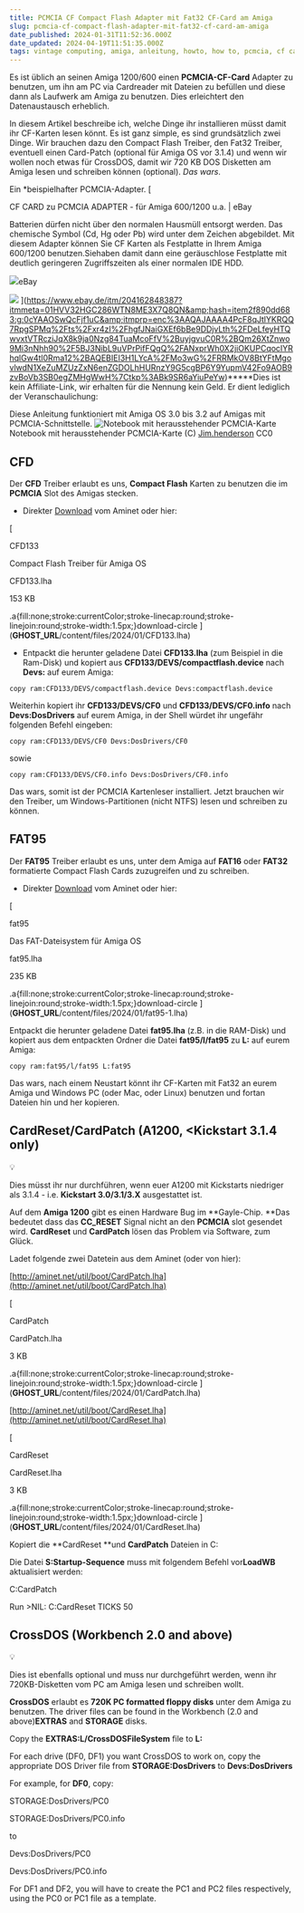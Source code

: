 ```yaml
---
title: PCMCIA CF Compact Flash Adapter mit Fat32 CF-Card am Amiga
slug: pcmcia-cf-compact-flash-adapter-mit-fat32-cf-card-am-amiga
date_published: 2024-01-31T11:52:36.000Z
date_updated: 2024-04-19T11:51:35.000Z
tags: vintage computing, amiga, anleitung, howto, how to, pcmcia, cf card
---
```


Es ist üblich an seinen Amiga 1200/600 einen **PCMCIA-CF-Card** Adapter zu benutzen, um ihn am PC via Cardreader mit Dateien zu befüllen und diese dann als Laufwerk am Amiga zu benutzen. Dies erleichtert den Datenaustausch erheblich. 

In diesem Artikel beschreibe ich, welche Dinge ihr installieren müsst damit ihr CF-Karten lesen könnt. Es ist ganz simple, es sind grundsätzlich zwei Dinge. Wir brauchen dazu den Compact Flash Treiber, den Fat32 Treiber, eventuell einen Card-Patch (optional für Amiga OS vor 3.1.4) und wenn wir wollen noch etwas für CrossDOS, damit wir 720 KB DOS Disketten am Amiga lesen und schreiben können (optional). *Das wars*.

Ein *beispielhafter PCMCIA-Adapter. 
[

CF CARD zu PCMCIA ADAPTER - für Amiga 600/1200 u.a. | eBay

Batterien dürfen nicht über den normalen Hausmüll entsorgt werden. Das chemische Symbol (Cd, Hg oder Pb) wird unter dem Zeichen abgebildet. Mit diesem Adapter können Sie CF Karten als Festplatte in Ihrem Amiga 600/1200 benutzen.Siehaben damit dann eine geräuschlose Festplatte mit deutlich geringeren Zugriffszeiten als einer normalen IDE HDD.

![](https://www.ebay.de/favicon.ico)eBay

![](https://i.ebayimg.com/images/g/0cYAAOSwQcFjf1uC/s-l400.jpg)
](https://www.ebay.de/itm/204162848387?itmmeta=01HVV32HGC286WTN8ME3X7Q8QN&amp;hash=item2f890dd683:g:0cYAAOSwQcFjf1uC&amp;itmprp=enc%3AAQAJAAAA4PcF8qJtlYKRQQ7RpgSPMq%2Fts%2Fxr4zI%2FhgfJNaiGXEf6bBe9DDjvLth%2FDeLfeyHTQwvxtVTRcziJqX8k9ja0Nzg84TuaMcoFfV%2BuyjgvuC0R%2BQm26XtZnwo9Mi3nNhh90%2F5BJ3NibL9uVPrPifFQgQ%2FANxprWh0X2jiOKUPCqocIYRhqlGw4tl0Rma12%2BAQEBIEI3H1LYcA%2FMo3wG%2FRRMkOV8BtYFtMgovlwdN1XeZuMZUzZxN6enZGDOLhHURnzY9G5cgBP6Y9YupmV42Fo9AOB9zvBoVb3SB0egZMHgWwH%7Ctkp%3ABk9SR6aYiuPeYw)*****Dies ist kein Affiliate-Link, wir erhalten für die Nennung kein Geld. Er dient lediglich der Veranschaulichung:

Diese Anleitung funktioniert mit Amiga OS 3.0 bis 3.2 auf Amigas mit PCMCIA-Schnittstelle.
![Notebook mit herausstehender PCMCIA-Karte](__GHOST_URL__/content/images/2024/01/3Com_modem_-_Ethernet_PCMCIA_in_IBM_9547.jpg)Notebook mit herausstehender PCMCIA-Karte (C) [Jim.henderson](https://commons.wikimedia.org/wiki/User:Jim.henderson) CC0
## CFD

Der **CFD** Treiber erlaubt es uns, **Compact Flash** Karten zu benutzen die im **PCMCIA** Slot des Amigas stecken.

- Direkter [Download](http://aminet.net/driver/media/CFD133.lha) vom Aminet oder hier:

[

CFD133

Compact Flash Treiber für Amiga OS

CFD133.lha

153 KB

.a{fill:none;stroke:currentColor;stroke-linecap:round;stroke-linejoin:round;stroke-width:1.5px;}download-circle
](__GHOST_URL__/content/files/2024/01/CFD133.lha)

- Entpackt die herunter geladene Datei **CFD133.lha** (zum Beispiel in die Ram-Disk) und kopiert aus **CFD133/DEVS/compactflash.device** nach **Devs:** auf eurem Amiga:

`copy ram:CFD133/DEVS/compactflash.device Devs:compactflash.device`

Weiterhin kopiert ihr **CFD133/DEVS/CF0** und **CFD133/DEVS/CF0.info** nach **Devs:DosDrivers** auf eurem Amiga, in der Shell würdet ihr ungefähr folgenden Befehl eingeben:

`copy ram:CFD133/DEVS/CF0 Devs:DosDrivers/CF0`

sowie

`copy ram:CFD133/DEVS/CF0.info Devs:DosDrivers/CF0.info`

Das wars, somit ist der PCMCIA Kartenleser installiert. Jetzt brauchen wir den Treiber, um Windows-Partitionen (nicht NTFS) lesen und schreiben zu können.

## FAT95

Der **FAT95** Treiber erlaubt es uns, unter dem Amiga auf **FAT16** oder **FAT32** formatierte Compact Flash Cards zuzugreifen und zu schreiben.

- Direkter [Download](http://aminet.net/disk/misc/fat95.lha) vom Aminet oder hier:

[

fat95

Das FAT-Dateisystem für Amiga OS

fat95.lha

235 KB

.a{fill:none;stroke:currentColor;stroke-linecap:round;stroke-linejoin:round;stroke-width:1.5px;}download-circle
](__GHOST_URL__/content/files/2024/01/fat95-1.lha)

Entpackt die herunter geladene Datei **fat95.lha** (z.B. in die RAM-Disk) und kopiert aus dem entpackten Ordner die Datei **fat95/l/fat95** zu **L:** auf eurem Amiga:

`copy ram:fat95/l/fat95 L:fat95`

Das wars, nach einem Neustart könnt ihr CF-Karten mit Fat32 an eurem Amiga und Windows PC (oder Mac, oder Linux) benutzen und fortan Dateien hin und her kopieren.

## CardReset/CardPatch (A1200, <Kickstart 3.1.4 only)

💡

Dies müsst ihr nur durchführen, wenn euer A1200 mit Kickstarts niedriger als 3.1.4 - i.e. **Kickstart 3.0/3.1/3.X** ausgestattet ist.

Auf dem **Amiga 1200** gibt es einen Hardware Bug im **Gayle-Chip. **Das bedeutet dass das **CC_RESET** Signal nicht an den **PCMCIA** slot gesendet wird. **CardReset** und **CardPatch** lösen das Problem via Software, zum Glück.

Ladet folgende zwei Datetein aus dem Aminet (oder von hier):

[http://aminet.net/util/boot/CardPatch.lha](http://aminet.net/util/boot/CardPatch.lha)

[

CardPatch

CardPatch.lha

3 KB

.a{fill:none;stroke:currentColor;stroke-linecap:round;stroke-linejoin:round;stroke-width:1.5px;}download-circle
](__GHOST_URL__/content/files/2024/01/CardPatch.lha)

[http://aminet.net/util/boot/CardReset.lha](http://aminet.net/util/boot/CardReset.lha)

[

CardReset

CardReset.lha

3 KB

.a{fill:none;stroke:currentColor;stroke-linecap:round;stroke-linejoin:round;stroke-width:1.5px;}download-circle
](__GHOST_URL__/content/files/2024/01/CardReset.lha)

Kopiert die **CardReset **und **CardPatch** Dateien in C:

Die Datei **S:Startup-Sequence** muss mit folgendem Befehl vor**LoadWB** aktualisiert werden:

C:CardPatch

Run >NIL: C:CardReset TICKS 50

## CrossDOS (Workbench 2.0 and above)

💡

Dies ist ebenfalls optional und muss nur durchgeführt werden, wenn ihr 720KB-Disketten vom PC am Amiga lesen und schreiben wollt.

**CrossDOS** erlaubt es **720K PC formatted floppy disks** unter dem Amiga zu benutzen. The driver files can be found in the Workbench (2.0 and above)**EXTRAS** and **STORAGE** disks.

Copy the **EXTRAS:L/CrossDOSFileSystem** file to **L:**

For each drive (DF0, DF1) you want CrossDOS to work on, copy the appropriate DOS Driver file from **STORAGE:DosDrivers** to **Devs:DosDrivers**

For example, for **DF0**, copy:

STORAGE:DosDrivers/PC0

STORAGE:DosDrivers/PC0.info

to

Devs:DosDrivers/PC0

Devs:DosDrivers/PC0.info

For DF1 and DF2, you will have to create the PC1 and PC2 files respectively, using the PC0 or PC1 file as a template.
